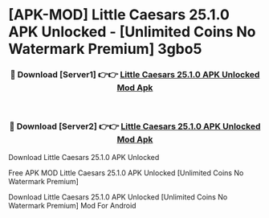 # [APK-MOD] Little Caesars 25.1.0 APK Unlocked - [Unlimited Coins No Watermark Premium] 3gbo5



<div align="center">
<h3>🔴 Download [Server1] 👉👉 <a href="https://momento.my/?title=Little_Caesars_25.1.0_APK_Unlocked">Little Caesars 25.1.0 APK Unlocked Mod Apk</a></h3><br>

<h3>🔴 Download [Server2] 👉👉 <a href="https://momento.my/?title=Little_Caesars_25.1.0_APK_Unlocked">Little Caesars 25.1.0 APK Unlocked Mod Apk</a></h3>
</div>



Download Little Caesars 25.1.0 APK Unlocked 

Free APK MOD Little Caesars 25.1.0 APK Unlocked [Unlimited Coins No Watermark Premium]

Download Little Caesars 25.1.0 APK Unlocked [Unlimited Coins No Watermark Premium] Mod For Android
